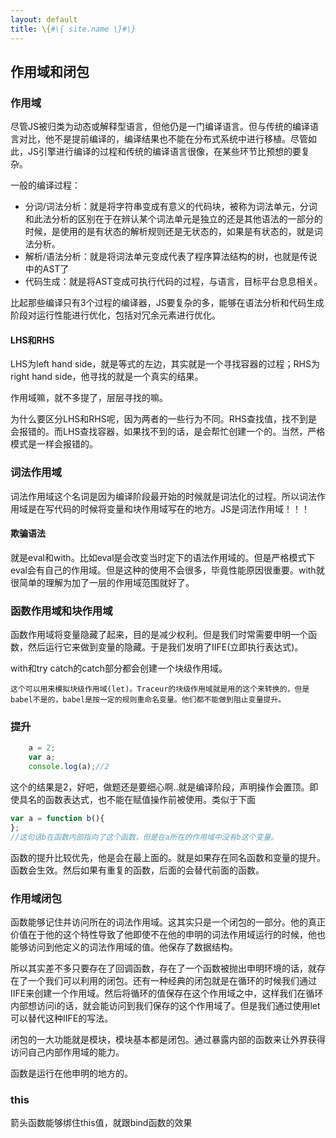 ```yaml
---
layout: default
title: \{#\{ site.name \}#\}
---
```

## 作用域和闭包
### 作用域
尽管JS被归类为动态或解释型语言，但他仍是一门编译语言。但与传统的编译语言对比，他不是提前编译的，编译结果也不能在分布式系统中进行移植。尽管如此，JS引擎进行编译的过程和传统的编译语言很像，在某些环节比预想的要复杂。

一般的编译过程：

 - 分词/词法分析：就是将字符串变成有意义的代码块，被称为词法单元，分词和此法分析的区别在于在辨认某个词法单元是独立的还是其他语法的一部分的时候，是使用的是有状态的解析规则还是无状态的，如果是有状态的，就是词法分析。
 - 解析/语法分析：就是将词法单元变成代表了程序算法结构的树，也就是传说中的AST了
 - 代码生成：就是将AST变成可执行代码的过程，与语言，目标平台息息相关。

比起那些编译只有3个过程的编译器，JS要复杂的多，能够在语法分析和代码生成阶段对运行性能进行优化，包括对冗余元素进行优化。

#### LHS和RHS
LHS为left hand side，就是等式的左边，其实就是一个寻找容器的过程；RHS为right hand side，他寻找的就是一个真实的结果。

作用域嘛，就不多提了，层层寻找的嘛。

为什么要区分LHS和RHS呢，因为两者的一些行为不同。RHS查找值，找不到是会报错的。而LHS查找容器，如果找不到的话，是会帮忙创建一个的。当然，严格模式是一样会报错的。

### 词法作用域
词法作用域这个名词是因为编译阶段最开始的时候就是词法化的过程。所以词法作用域是在写代码的时候将变量和块作用域写在的地方。JS是词法作用域！！！

#### 欺骗语法
就是eval和with。比如eval是会改变当时定下的语法作用域的。但是严格模式下eval会有自己的作用域。但是这种的使用不会很多，毕竟性能原因很重要。with就很简单的理解为加了一层的作用域范围就好了。

### 函数作用域和块作用域
函数作用域将变量隐藏了起来，目的是减少权利。但是我们时常需要申明一个函数，然后运行它来做到变量的隐藏。于是我们发明了IIFE(立即执行表达式)。

with和try catch的catch部分都会创建一个块级作用域。

    这个可以用来模拟块级作用域(let)。Traceur的块级作用域就是用的这个来转换的，但是babel不是的，babel是按一定的规则重命名变量。他们都不能做到阻止变量提升。

### 提升

```javascript
    a = 2;
    var a;
    console.log(a);//2
```

这个的结果是2，好吧，做题还是要细心啊..就是编译阶段，声明操作会置顶。即使具名的函数表达式，也不能在赋值操作前被使用。类似于下面

```javascript
var a = function b(){
};
//这句话b在函数内部指向了这个函数，但是在a所在的作用域中没有b这个变量。
```

函数的提升比较优先，他是会在最上面的。就是如果存在同名函数和变量的提升。函数会生效。然后如果有重复的函数，后面的会替代前面的函数。

### 作用域闭包
函数能够记住并访问所在的词法作用域。这其实只是一个闭包的一部分。他的真正价值在于他的这个特性导致了他即使不在他的申明的词法作用域运行的时候，他也能够访问到他定义的词法作用域的值。他保存了数据结构。

所以其实差不多只要存在了回调函数，存在了一个函数被抛出申明环境的话，就存在了一个我们可以利用的闭包。还有一种经典的闭包就是在循环的时候我们通过IIFE来创建一个作用域。然后将循环的值保存在这个作用域之中，这样我们在循环内部想访问i的话，就会能访问到我们保存的这个作用域了。但是我们通过使用let可以替代这种IIFE的写法。

闭包的一大功能就是模块，模块基本都是闭包。通过暴露内部的函数来让外界获得访问自己内部作用域的能力。

函数是运行在他申明的地方的。

### this
箭头函数能够绑住this值，就跟bind函数的效果
